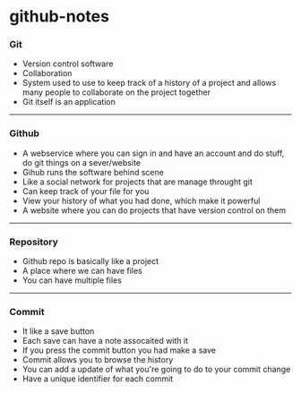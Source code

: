# github-notes
### Git
* Version control software
* Collaboration
* System used to use to keep track of a history of a project and allows many people to collaborate on the project together
* Git itself is an application

---


### Github 
* A webservice where you can sign in and have an account and do stuff, do git things on a sever/website
* Gihub runs the software behind scene
* Like a social network for projects that are manage throught git
* Can keep track of your file for you
* View your history of what you had done, which make it powerful
* A website where you can do projects that have version control on them

 ---

### Repository
* Github repo is basically like a project
* A place where we can have files
* You can have multiple files

---

### Commit
* It like a save button
* Each save can have a note assocaited with it
* If you press the commit button you had make a save
* Commit allows you to browse the history
* You can add a update of what you're going to do to your commit change
* Have a unique identifier for each commit
